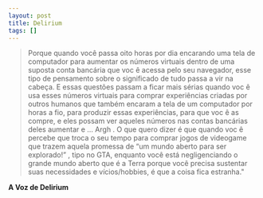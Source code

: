 ```yaml
---
layout: post
title: Delirium
tags: []
---
```


> Porque quando você passa oito horas por dia encarando uma tela de computador para aumentar os números virtuais dentro de uma suposta conta bancária que voc ê acessa pelo seu navegador, esse tipo de pensamento sobre o significado de tudo passa a vir na cabeça. E essas questões passam a ficar mais sérias quando voc ê usa esses números virtuais para comprar experiências criadas por outros humanos que também encaram a tela de um computador por horas a fio, para produzir essas experiências, para que voc ê as compre, e eles possam ver aqueles números nas contas bancárias deles aumentar e … Argh . O que quero dizer é que quando voc ê percebe que troca o seu tempo para comprar jogos de videogame que trazem aquela promessa de “um mundo aberto para ser explorado!” , tipo no GTA, enquanto você está negligenciando o grande mundo aberto que é a Terra porque você precisa sustentar suas necessidades e vícios/hobbies, é que a coisa fica estranha."

**A Voz de Delirium**
